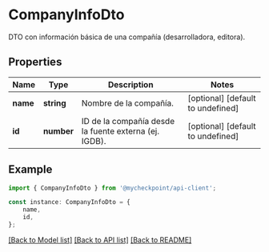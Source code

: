 # CompanyInfoDto

DTO con información básica de una compañía (desarrolladora, editora).

## Properties

Name | Type | Description | Notes
------------ | ------------- | ------------- | -------------
**name** | **string** | Nombre de la compañía. | [optional] [default to undefined]
**id** | **number** | ID de la compañía desde la fuente externa (ej. IGDB). | [optional] [default to undefined]

## Example

```typescript
import { CompanyInfoDto } from '@mycheckpoint/api-client';

const instance: CompanyInfoDto = {
    name,
    id,
};
```

[[Back to Model list]](../README.md#documentation-for-models) [[Back to API list]](../README.md#documentation-for-api-endpoints) [[Back to README]](../README.md)
